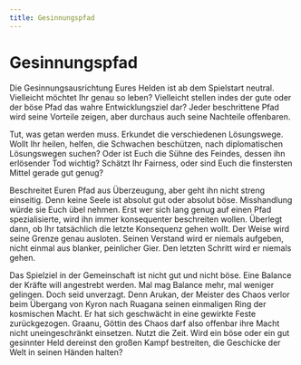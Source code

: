 ```yaml
---
title: Gesinnungspfad
---
```


# Gesinnungspfad

Die Gesinnungsausrichtung Eures Helden ist ab dem Spielstart neutral. Vielleicht möchtet Ihr genau so leben? Vielleicht stellen indes der gute oder der böse Pfad das wahre Entwicklungsziel dar? Jeder beschrittene Pfad wird seine Vorteile zeigen, aber durchaus auch seine Nachteile offenbaren.

Tut, was getan werden muss. Erkundet die verschiedenen Lösungswege. Wollt Ihr heilen, helfen, die Schwachen beschützen, nach diplomatischen Lösungswegen suchen? Oder ist Euch die Sühne des Feindes, dessen ihn erlösender Tod wichtig? Schätzt Ihr Fairness, oder sind Euch die finstersten Mittel gerade gut genug?

Beschreitet Euren Pfad aus Überzeugung, aber geht ihn nicht streng einseitig. Denn keine Seele ist absolut gut oder absolut böse. Misshandlung würde sie Euch übel nehmen. Erst wer sich lang genug auf einen Pfad spezialisierte, wird ihn immer konsequenter beschreiten wollen. Überlegt dann, ob Ihr tatsächlich die letzte Konsequenz gehen wollt. Der Weise wird seine Grenze genau ausloten. Seinen Verstand wird er niemals aufgeben, nicht einmal aus blanker, peinlicher Gier. Den letzten Schritt wird er niemals gehen.

Das Spielziel in der Gemeinschaft ist nicht gut und nicht böse. Eine Balance der Kräfte will angestrebt werden. Mal mag Balance mehr, mal weniger gelingen. Doch seid unverzagt. Denn Arukan, der Meister des Chaos verlor beim Übergang von Kyron nach Ruagana seinen einmaligen Ring der kosmischen Macht. Er hat sich geschwächt in eine gewirkte Feste zurückgezogen. Graanu, Göttin des Chaos darf also offenbar ihre Macht nicht uneingeschränkt einsetzen. Nutzt die Zeit. Wird ein böse oder ein gut gesinnter Held dereinst den großen Kampf bestreiten, die Geschicke der Welt in seinen Händen halten?